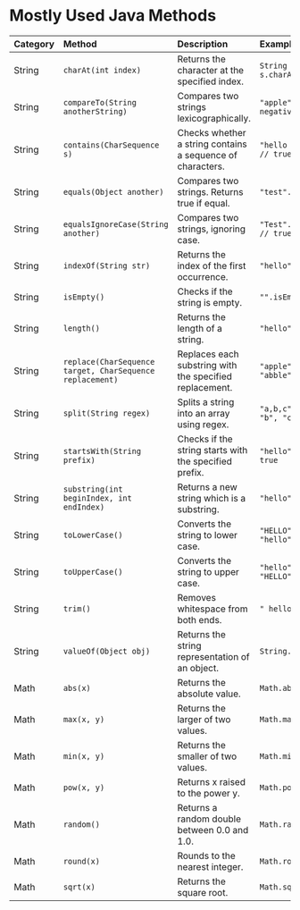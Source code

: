 # Mostly Used Java Methods

| Category   | Method                                                   | Description                                                | Example                                           |
|:-----------|:---------------------------------------------------------|:-----------------------------------------------------------|:--------------------------------------------------|
| String     | `charAt(int index)`                                      | Returns the character at the specified index.              | `String s = "hello"; char ch = s.charAt(1); // e` |
| String     | `compareTo(String anotherString)`                        | Compares two strings lexicographically.                    | `"apple".compareTo("banana"); // negative value`  |
| String     | `contains(CharSequence s)`                               | Checks whether a string contains a sequence of characters. | `"hello world".contains("world"); // true`        |
| String     | `equals(Object another)`                                 | Compares two strings. Returns true if equal.               | `"test".equals("test"); // true`                  |
| String     | `equalsIgnoreCase(String another)`                       | Compares two strings, ignoring case.                       | `"Test".equalsIgnoreCase("test"); // true`        |
| String     | `indexOf(String str)`                                    | Returns the index of the first occurrence.                 | `"hello".indexOf("e"); // 1`                      |
| String     | `isEmpty()`                                              | Checks if the string is empty.                             | `"".isEmpty(); // true`                           |
| String     | `length()`                                               | Returns the length of a string.                            | `"hello".length(); // 5`                          |
| String     | `replace(CharSequence target, CharSequence replacement)` | Replaces each substring with the specified replacement.    | `"apple".replace("p", "b"); // "abble"`           |
| String     | `split(String regex)`                                    | Splits a string into an array using regex.                 | `"a,b,c".split(","); // ["a", "b", "c"]`          |
| String     | `startsWith(String prefix)`                              | Checks if the string starts with the specified prefix.     | `"hello".startsWith("he"); // true`               |
| String     | `substring(int beginIndex, int endIndex)`                | Returns a new string which is a substring.                 | `"hello".substring(1, 3); // "el"`                |
| String     | `toLowerCase()`                                          | Converts the string to lower case.                         | `"HELLO".toLowerCase(); // "hello"`               |
| String     | `toUpperCase()`                                          | Converts the string to upper case.                         | `"hello".toUpperCase(); // "HELLO"`               |
| String     | `trim()`                                                 | Removes whitespace from both ends.                         | `" hello ".trim(); // "hello"`                    |
| String     | `valueOf(Object obj)`                                    | Returns the string representation of an object.            | `String.valueOf(123); // "123"`                   |
| Math       | `abs(x)`                                                 | Returns the absolute value.                                | `Math.abs(-5); // 5`                              |
| Math       | `max(x, y)`                                              | Returns the larger of two values.                          | `Math.max(3, 7); // 7`                            |
| Math       | `min(x, y)`                                              | Returns the smaller of two values.                         | `Math.min(3, 7); // 3`                            |
| Math       | `pow(x, y)`                                              | Returns x raised to the power y.                           | `Math.pow(2, 3); // 8.0`                          |
| Math       | `random()`                                               | Returns a random double between 0.0 and 1.0.               | `Math.random(); // e.g. 0.684`                    |
| Math       | `round(x)`                                               | Rounds to the nearest integer.                             | `Math.round(4.6); // 5`                           |
| Math       | `sqrt(x)`                                                | Returns the square root.                                   | `Math.sqrt(16); // 4.0`                           |